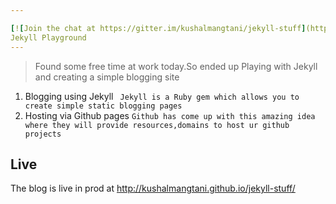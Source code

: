 ```yaml
---

[![Join the chat at https://gitter.im/kushalmangtani/jekyll-stuff](https://badges.gitter.im/Join%20Chat.svg)](https://gitter.im/kushalmangtani/jekyll-stuff?utm_source=badge&utm_medium=badge&utm_campaign=pr-badge&utm_content=badge)
Jekyll Playground
---
```


> Found some free time at work today.So ended up Playing with Jekyll and creating a simple blogging site


1. Blogging using Jekyll 
``` Jekyll is a Ruby gem which allows you to create simple static blogging pages```
2. Hosting via Github pages
``` Github has come up with this amazing idea where they will provide resources,domains to host ur github projects ```

Live
----

The blog is live in prod at http://kushalmangtani.github.io/jekyll-stuff/


